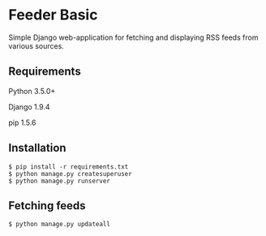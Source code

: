 # Feeder Basic
Simple Django web-application for fetching and displaying RSS feeds from various sources.

## Requirements
Python 3.5.0+

Django 1.9.4

pip 1.5.6

## Installation
```
$ pip install -r requirements.txt
$ python manage.py createsuperuser
$ python manage.py runserver
```

## Fetching feeds
```
$ python manage.py updateall
```
